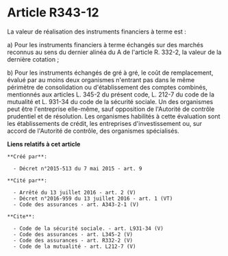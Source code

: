 # Article R343-12

La valeur de réalisation des instruments financiers à terme est : 

a) Pour les instruments financiers à terme échangés sur des marchés reconnus au sens du dernier alinéa du A de l'article R.
332-2, la valeur de la dernière cotation ; 

b) Pour les instruments échangés de gré à gré, le coût de remplacement, évalué par au moins deux organismes n'entrant pas
dans le même périmètre de consolidation ou d'établissement des comptes combinés, mentionnés aux articles L. 345-2 du présent
code, L. 212-7 du code de la mutualité et L. 931-34 du code de la sécurité sociale. Un des organismes peut être l'entreprise
elle-même, sauf opposition de l'Autorité de contrôle prudentiel et de résolution. Les organismes habilités à cette évaluation
sont les établissements de crédit, les entreprises d'investissement ou, sur accord de l'Autorité de contrôle, des organismes
spécialisés.

**Liens relatifs à cet article**

	**Créé par**:

	  - Décret n°2015-513 du 7 mai 2015 - art. 9

	**Cité par**:

	  - Arrêté du 13 juillet 2016 - art. 2 (V)
	  - Décret n°2016-959 du 13 juillet 2016 - art. 1 (VT)
	  - Code des assurances - art. A343-2-1 (V)

	**Cite**:

	  - Code de la sécurité sociale. - art. L931-34 (V)
	  - Code des assurances - art. L345-2 (V)
	  - Code des assurances - art. R332-2 (V)
	  - Code de la mutualité - art. L212-7 (V)
